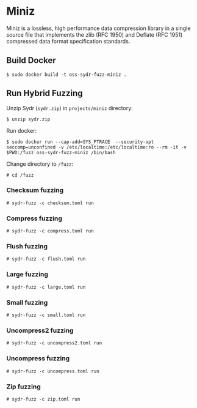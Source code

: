# Miniz

Miniz is a lossless, high performance data compression library in a single
source file that implements the zlib (RFC 1950) and Deflate (RFC 1951)
compressed data format specification standards.

## Build Docker

    $ sudo docker build -t oss-sydr-fuzz-miniz .

## Run Hybrid Fuzzing

Unzip Sydr (`sydr.zip`) in `projects/miniz` directory:

    $ unzip sydr.zip

Run docker:

    $ sudo docker run --cap-add=SYS_PTRACE  --security-opt seccomp=unconfined -v /etc/localtime:/etc/localtime:ro --rm -it -v $PWD:/fuzz oss-sydr-fuzz-miniz /bin/bash

Change directory to `/fuzz`:

    # cd /fuzz

### Checksum fuzzing

    # sydr-fuzz -c checksum.toml run

### Compress fuzzing

    # sydr-fuzz -c compress.toml run

### Flush fuzzing

    # sydr-fuzz -c flush.toml run

### Large fuzzing

    # sydr-fuzz -c large.toml run

### Small fuzzing

    # sydr-fuzz -c small.toml run

### Uncompress2 fuzzing

    # sydr-fuzz -c uncompress2.toml run

### Uncompress fuzzing

    # sydr-fuzz -c uncompress.toml run


### Zip fuzzing

    # sydr-fuzz -c zip.toml run
